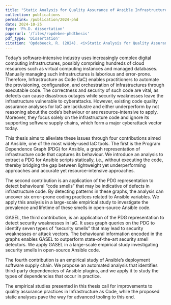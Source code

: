 ```yaml
---
title: "Static Analysis for Quality Assurance of Ansible Infrastructure-as-Code Artefacts"
collection: publications
permalink: /publication/2024-phd
date: 2024-10-25
type: 'Ph.D. dissertation'
paperurl: '/files/ropdebee-phdthesis'
pdf_type: 'Dissertation'
citation: 'Opdebeeck, R. (2024). <i>Static Analysis for Quality Assurance of Ansible Infrastructure-as-Code Artefacts</i>. Ph.D. dissertation, Vrije Universiteit Brussel.'
---
```

Today’s software-intensive industry uses increasingly complex digital computing infrastructures, possibly comprising hundreds of cloud resources such as virtual computing instances and managed databases. Manually managing such infrastructures is laborious and error-prone. Therefore, Infrastructure as Code (IaC) enables practitioners to automate the provisioning, configuration, and orchestration of infrastructures through executable code. The correctness and security of such code are vital, as defects can cause disastrous outages while security weaknesses leave the infrastructure vulnerable to cyberattacks. However, existing code quality assurance analyses for IaC are lacklustre and either underperform by not reasoning about the code’s behaviour or are resource-intensive to apply. Moreover, they focus solely on the infrastructure code and ignore its supporting software supply chains, which form a major cyberattack vector today.

This thesis aims to alleviate these issues through four contributions aimed at Ansible, one of the most widely-used IaC tools. The first is the Program Dependence Graph (PDG) for Ansible, a graph representation of infrastructure code that captures its behaviour. We introduce an analysis to extract a PDG for Ansible scripts statically, i.e., without executing the code, thereby bridging the gap between lightweight yet underperforming approaches and accurate yet resource-intensive approaches.

The second contribution is an application of the PDG representation to detect behavioural “code smells” that may be indicative of defects in infrastructure code. By detecting patterns in these graphs, the analysis can uncover six error-prone coding practices related to Ansible variables. We apply this analysis in a large-scale empirical study to investigate the prevalence and lifetime of these smells in open-source Ansible code.

GASEL, the third contribution, is an application of the PDG representation to detect security weaknesses in IaC. It uses graph queries on the PDG to identify seven types of “security smells” that may lead to security weaknesses or attack vectors. The behavioural information encoded in the graphs enables GASEL to outperform state-of-the-art security smell detectors. We apply GASEL in a large-scale empirical study investigating security smells in open-source Ansible code.

The fourth contribution is an empirical study of Ansible’s deployment software supply chain. We propose an automated analysis that identifies third-party dependencies of Ansible plugins, and we apply it to study the types of dependencies that occur in practice.

The empirical studies presented in this thesis call for improvements to quality assurance practices in Infrastructure as Code, while the proposed static analyses pave the way for advanced tooling to this end.
